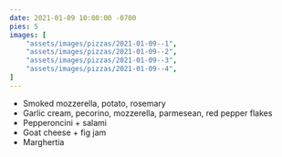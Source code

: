 ```yaml
---
date: 2021-01-09 10:00:00 -0700
pies: 5
images: [
    "assets/images/pizzas/2021-01-09--1",
    "assets/images/pizzas/2021-01-09--2",
    "assets/images/pizzas/2021-01-09--3",
    "assets/images/pizzas/2021-01-09--4",
]
---
```

- Smoked mozzerella, potato, rosemary
- Garlic cream, pecorino, mozzerella, parmesean, red pepper flakes
- Pepperoncini + salami
- Goat cheese + fig jam
- Marghertia 
